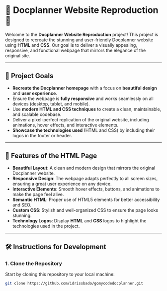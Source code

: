 # 🌟 Docplanner Website Reproduction 🌟

Welcome to the **Docplanner Website Reproduction** project! This project is designed to recreate the stunning and user-friendly Docplanner website using **HTML** and **CSS**. Our goal is to deliver a visually appealing, responsive, and functional webpage that mirrors the elegance of the original site.

---

## 🎯 **Project Goals**

- **Recreate the Docplanner homepage** with a focus on **beautiful design** and **user experience**.
- Ensure the webpage is **fully responsive** and works seamlessly on all devices (desktop, tablet, and mobile).
- Use **modern HTML and CSS techniques** to create a clean, maintainable, and scalable codebase.
- Deliver a pixel-perfect replication of the original website, including animations, hover effects, and interactive elements.
- **Showcase the technologies used** (HTML and CSS) by including their logos in the footer or header.

---

## 🚀 **Features of the HTML Page**

- **Beautiful Layout**: A clean and modern design that mirrors the original Docplanner website.
- **Responsive Design**: The webpage adapts perfectly to all screen sizes, ensuring a great user experience on any device.
- **Interactive Elements**: Smooth hover effects, buttons, and animations to make the page feel alive.
- **Semantic HTML**: Proper use of HTML5 elements for better accessibility and SEO.
- **Custom CSS**: Stylish and well-organized CSS to ensure the page looks stunning.
- **Technology Logos**: Display **HTML** and **CSS** logos to highlight the technologies used in the project.

---

## 🛠️ **Instructions for Development**

### 1. **Clone the Repository**
   Start by cloning this repository to your local machine:
   ```bash
   git clone https://github.com/idrissbado/gomycodedocplanner.git
